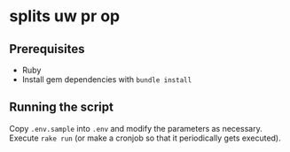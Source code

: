# splits uw pr op

## Prerequisites
- Ruby
- Install gem dependencies with `bundle install`

## Running the script
Copy `.env.sample` into `.env` and modify the parameters as necessary.
Execute `rake run` (or make a cronjob so that it periodically gets executed).

